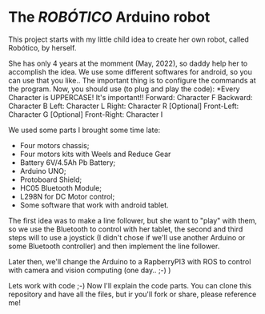 # The  *ROBÓTICO*  Arduino robot

This project starts with my little child idea to create her own robot, called Robótico, by herself.

She has only 4 years at the momment (May, 2022), so daddy help her to accomplish the idea. 
We use some different softwares for android, so you can use that you like.. The important thing is to configure the commands at the program.
Now, you should use (to plug and play the code):
*Every Character is UPPERCASE! It's important!!
Forward: Character F
Backward: Character B
Left: Character L
Right: Character R
[Optional] Front-Left: Character G
[Optional] Front-Right: Character I

We used some parts I brought some time late:

- Four motors chassis;
- Four motors kits with Weels and Reduce Gear
- Battery 6V/4.5Ah Pb Battery;
- Arduino UNO;
- Protoboard Shield;
- HC05 Bluetooth Module;
- L298N for DC Motor control;
- Some software that work with android tablet.

The first idea was to make a line follower, but she want to "play" with them, so we use the Bluetooth to control with her tablet, the second and third steps will to use a joystick (I didn't chose if we'll use another Arduino or some Bluetooth controller) and then implement the line follower.

Later then, we'll change the Arduino to a RapberryPI3 with ROS to control with camera and vision computing (one day.. ;-) )

Lets work with code ;-) Now I'll explain the code parts. You can clone this repository and have all the files, but ir you'll fork or share, please reference me!
